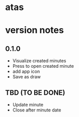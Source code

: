 # atas

# version notes

## 0.1.0
* Visualize created minutes
* Press to open created minute
* add app icon
* Save as draw

## TBD (TO BE DONE)
* Update minute
* Close after minute date